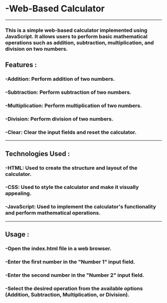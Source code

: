 # -Web-Based Calculator
***
### This is a simple web-based calculator implemented using JavaScript. It allows users to perform basic mathematical operations such as addition, subtraction, multiplication, and division on two numbers.

## Features : 
### -Addition: Perform addition of two numbers.
### -Subtraction: Perform subtraction of two numbers.
### -Multiplication: Perform multiplication of two numbers.
### -Division: Perform division of two numbers.
### -Clear: Clear the input fields and reset the calculator.
***
## Technologies Used :
### -HTML: Used to create the structure and layout of the calculator.
### -CSS: Used to style the calculator and make it visually appealing.
### -JavaScript: Used to implement the calculator's functionality and perform mathematical operations.
***
## Usage : 
### -Open the index.html file in a web browser.
### -Enter the first number in the "Number 1" input field.
### -Enter the second number in the "Number 2" input field.
### -Select the desired operation from the available options (Addition, Subtraction, Multiplication, or Division).

